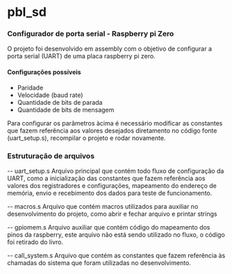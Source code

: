 # pbl_sd
### Configurador de porta serial - Raspberry pi Zero

O projeto foi desenvolvido em assembly com o objetivo de configurar a porta serial (UART) de uma placa raspberry pi zero.

#### Configurações possíveis
- Paridade
- Velocidade (baud rate)
- Quantidade de bits de parada
- Quantidade de bits de mensagem

Para configurar os parâmetros àcima é necessário modificar as constantes que fazem referência aos valores desejados diretamento no código fonte (uart_setup.s), recompilar o projeto e rodar novamente.

### Estruturação de arquivos

-- uart_setup.s
Arquivo principal que contém todo fluxo de configuração da UART, como a inicialização das constantes que fazem referência aos valores dos registradores e configurações, mapeamento do endereço de memória, envio e recebimento dos dados para teste de funcionamento.

-- macros.s
Arquivo que contém macros utilizados para auxiliar no desenvolvimento do projeto, como abrir e fechar arquivo e printar strings

-- gpiomem.s
Arquivo auxiliar que contém código do mapeamento dos pinos da raspberry, este arquivo não está sendo utilizado no fluxo, o código foi retirado do livro.

-- call_system.s
Arquivo que contém as constantes que fazem referência às chamadas do sistema que foram utilizadas no desenvolvimento.
